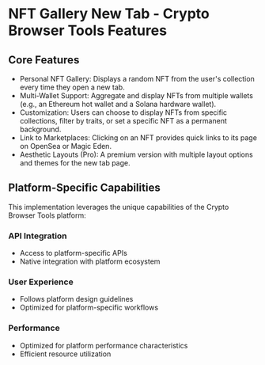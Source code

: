 # NFT Gallery New Tab - Crypto Browser Tools Features

## Core Features
- Personal NFT Gallery: Displays a random NFT from the user's collection every time they open a new tab.
- Multi-Wallet Support: Aggregate and display NFTs from multiple wallets (e.g., an Ethereum hot wallet and a Solana hardware wallet).
- Customization: Users can choose to display NFTs from specific collections, filter by traits, or set a specific NFT as a permanent background.
- Link to Marketplaces: Clicking on an NFT provides quick links to its page on OpenSea or Magic Eden.
- Aesthetic Layouts (Pro): A premium version with multiple layout options and themes for the new tab page.

## Platform-Specific Capabilities
This implementation leverages the unique capabilities of the Crypto Browser Tools platform:

### API Integration
- Access to platform-specific APIs
- Native integration with platform ecosystem

### User Experience
- Follows platform design guidelines
- Optimized for platform-specific workflows

### Performance
- Optimized for platform performance characteristics
- Efficient resource utilization
